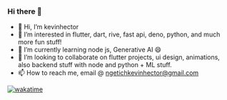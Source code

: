 ### Hi there 👋
- 👋 Hi, I’m kevinhector
- 👀 I’m interested in flutter, dart, rive, fast api, deno, python, and much more fun stuff! 
- 🌱 I’m currently learning node js, Generative AI 😄
- 💞️ I’m looking to collaborate on flutter projects, ui design, animations, also backend stuff with node and python + ML stuff.
- 📫 How to reach me, email @ ngetichkevinhector@gmail.com

[![wakatime](https://wakatime.com/badge/user/b38a6b86-3bb2-4449-825c-d2db67afb371.svg)](https://wakatime.com/@b38a6b86-3bb2-4449-825c-d2db67afb371) 

<!--
**kevinhectorngetich/kevinhectorngetich** is a ✨ _special_ ✨ repository because its `README.md` (this file) appears on your GitHub profile. 



- 🔭 I’m currently working on ...
- 🌱 I’m currently learning ...
- 👯 I’m looking to collaborate on ...
- 🤔 I’m looking for help with ...
- 💬 Ask me about ...
- 📫 How to reach me: ...
- 😄 Pronouns: ...
- ⚡ Fun fact: ... 
-->
